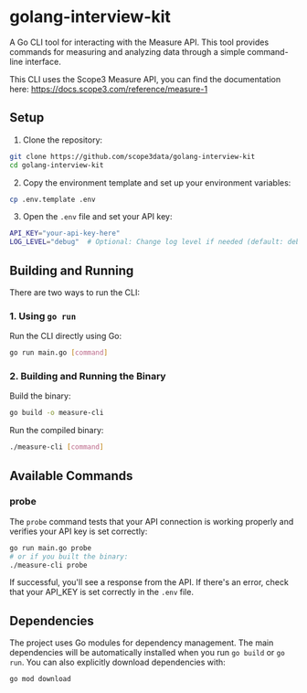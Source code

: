 # golang-interview-kit

A Go CLI tool for interacting with the Measure API. This tool provides commands for measuring and analyzing data through a simple command-line interface.

This CLI uses the Scope3 Measure API, you can find the documentation here: https://docs.scope3.com/reference/measure-1

## Setup

1. Clone the repository:
```bash
git clone https://github.com/scope3data/golang-interview-kit
cd golang-interview-kit
```

2. Copy the environment template and set up your environment variables:
```bash
cp .env.template .env
```

3. Open the `.env` file and set your API key:
```bash
API_KEY="your-api-key-here"
LOG_LEVEL="debug"  # Optional: Change log level if needed (default: debug)
```

## Building and Running

There are two ways to run the CLI:

### 1. Using `go run`

Run the CLI directly using Go:

```bash
go run main.go [command]
```

### 2. Building and Running the Binary

Build the binary:

```bash
go build -o measure-cli
```

Run the compiled binary:

```bash
./measure-cli [command]
```

## Available Commands

### probe

The `probe` command tests that your API connection is working properly and verifies your API key is set correctly:

```bash
go run main.go probe
# or if you built the binary:
./measure-cli probe
```

If successful, you'll see a response from the API. If there's an error, check that your API_KEY is set correctly in the `.env` file.

## Dependencies

The project uses Go modules for dependency management. The main dependencies will be automatically installed when you run `go build` or `go run`. You can also explicitly download dependencies with:

```bash
go mod download
```

